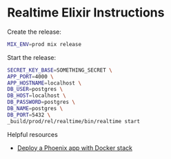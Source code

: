 # Realtime Elixir Instructions



Create the release:

```sh
MIX_ENV=prod mix release
```

Start the release:

```sh
SECRET_KEY_BASE=SOMETHING_SECRET \
APP_PORT=4000 \
APP_HOSTNAME=localhost \
DB_USER=postgres \
DB_HOST=localhost \
DB_PASSWORD=postgres \
DB_NAME=postgres \
DB_PORT=5432 \
_build/prod/rel/realtime/bin/realtime start
```


Helpful resources

- [Deploy a Phoenix app with Docker stack](https://dev.to/ilsanto/deploy-a-phoenix-app-with-docker-stack-1j9c)